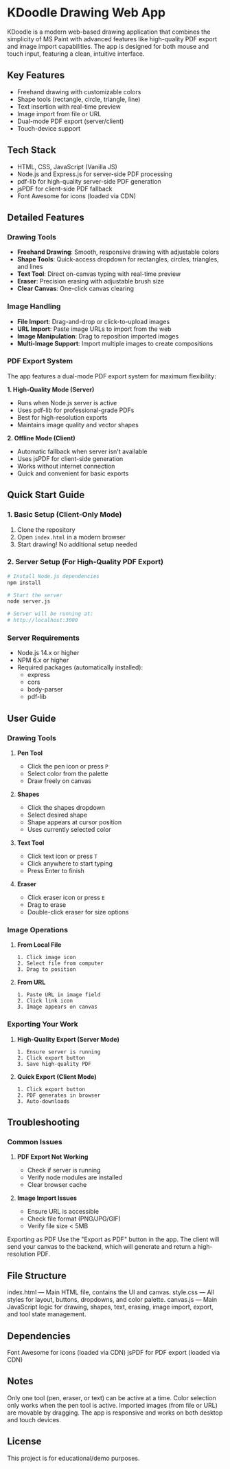 # KDoodle Drawing Web App

KDoodle is a modern web-based drawing application that combines the simplicity of MS Paint with advanced features like high-quality PDF export and image import capabilities. The app is designed for both mouse and touch input, featuring a clean, intuitive interface.


## Key Features
-  Freehand drawing with customizable colors
- Shape tools (rectangle, circle, triangle, line)
-  Text insertion with real-time preview
- Image import from file or URL
-  Dual-mode PDF export (server/client)
- Touch-device support

## Tech Stack
- HTML, CSS, JavaScript (Vanilla JS)
- Node.js and Express.js for server-side PDF processing
- pdf-lib for high-quality server-side PDF generation
- jsPDF for client-side PDF fallback
- Font Awesome for icons (loaded via CDN)

## Detailed Features

### Drawing Tools
- **Freehand Drawing**: Smooth, responsive drawing with adjustable colors
- **Shape Tools**: Quick-access dropdown for rectangles, circles, triangles, and lines
- **Text Tool**: Direct on-canvas typing with real-time preview
- **Eraser**: Precision erasing with adjustable brush size
- **Clear Canvas**: One-click canvas clearing

### Image Handling
- **File Import**: Drag-and-drop or click-to-upload images
- **URL Import**: Paste image URLs to import from the web
- **Image Manipulation**: Drag to reposition imported images
- **Multi-Image Support**: Import multiple images to create compositions

### PDF Export System
The app features a dual-mode PDF export system for maximum flexibility:

**1. High-Quality Mode (Server)**
- Runs when Node.js server is active
- Uses pdf-lib for professional-grade PDFs
- Best for high-resolution exports
- Maintains image quality and vector shapes

**2. Offline Mode (Client)**
- Automatic fallback when server isn't available
- Uses jsPDF for client-side generation
- Works without internet connection
- Quick and convenient for basic exports

## Quick Start Guide

### 1. Basic Setup (Client-Only Mode)
1. Clone the repository
2. Open `index.html` in a modern browser
3. Start drawing! No additional setup needed

### 2. Server Setup (For High-Quality PDF Export)
```bash
# Install Node.js dependencies
npm install

# Start the server
node server.js

# Server will be running at:
# http://localhost:3000
```

### Server Requirements
- Node.js 14.x or higher
- NPM 6.x or higher
- Required packages (automatically installed):
  - express
  - cors
  - body-parser
  - pdf-lib

## User Guide

### Drawing Tools
1. **Pen Tool**
   - Click the pen icon or press `P`
   - Select color from the palette
   - Draw freely on canvas

2. **Shapes**
   - Click the shapes dropdown
   - Select desired shape
   - Shape appears at cursor position
   - Uses currently selected color

3. **Text Tool**
   - Click text icon or press `T`
   - Click anywhere to start typing
   - Press Enter to finish

4. **Eraser**
   - Click eraser icon or press `E`
   - Drag to erase
   - Double-click eraser for size options

### Image Operations
1. **From Local File**
   ```
   1. Click image icon
   2. Select file from computer
   3. Drag to position
   ```

2. **From URL**
   ```
   1. Paste URL in image field
   2. Click link icon
   3. Image appears on canvas
   ```

### Exporting Your Work
1. **High-Quality Export (Server Mode)**
   ```
   1. Ensure server is running
   2. Click export button
   3. Save high-quality PDF
   ```

2. **Quick Export (Client Mode)**
   ```
   1. Click export button
   2. PDF generates in browser
   3. Auto-downloads
   ```

## Troubleshooting

### Common Issues
1. **PDF Export Not Working**
   - Check if server is running
   - Verify node modules are installed
   - Clear browser cache

2. **Image Import Issues**
   - Ensure URL is accessible
   - Check file format (PNG/JPG/GIF)
   - Verify file size < 5MB

Exporting as PDF
Use the "Export as PDF" button in the app. The client will send your canvas to the backend, which will generate and return a high-resolution PDF.

## File Structure
index.html — Main HTML file, contains the UI and canvas.
style.css — All styles for layout, buttons, dropdowns, and color palette.
canvas.js — Main JavaScript logic for drawing, shapes, text, erasing, image import, export, and tool state management.

## Dependencies
Font Awesome for icons (loaded via CDN)
jsPDF for PDF export (loaded via CDN)

## Notes
Only one tool (pen, eraser, or text) can be active at a time.
Color selection only works when the pen tool is active.
Imported images (from file or URL) are movable by dragging.
The app is responsive and works on both desktop and touch devices.

## License
This project is for educational/demo purposes.

